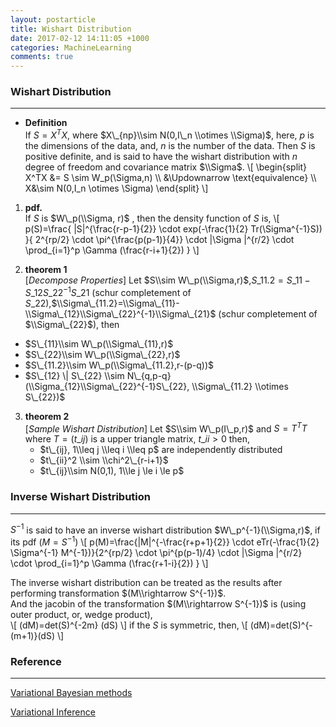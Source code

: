 ```yaml
---
layout: postarticle
title: Wishart Distribution
date: 2017-02-12 14:11:05 +1000
categories: MachineLearning
comments: true
---
```


### Wishart Distribution ###
----------------------------
+ **Definition**  
If $S=X^TX$, where $X\_{np}\\sim N(0,I\_n \\otimes \\Sigma)$, here, $p$ is the dimensions of the data, and, $n$ is the number of the data. Then $S$ is positive definite, and is said to have the wishart distribution with $n$ degree of  freedom and covariance matrix $\\Sigma$.
\\[
\\begin{split}
X^TX \&= S \\sim W\_p(\\Sigma,n) \\\\
\&\\Updownarrow \\text{equivalence} \\\\
X\&\\sim N(0,I\_n \\otimes \\Sigma)
\\end{split}
\\]

1.  **pdf.**   
If $S$ is $W\_p(\\Sigma, r)$  , then the density function of $S$ is,
\\[
p(S)=\\frac{ |S|^{\\frac{r-p-1}{2}} \\cdot exp(-\\frac{1}{2} Tr(\\Sigma^{-1}S))  }{ 2^{rp/2} \\cdot \\pi^{\\frac{p(p-1)}{4}} \\cdot |\\Sigma |^{r/2} \\cdot \\prod\_{i=1}^p \\Gamma (\\frac{r-i+1}{2}) }
\\]

2. **theorem 1**  
[*Decompose Properties*] Let $S\\sim W\_p(\\Sigma,r)$,$S\_{11.2}=S\_{11}-S\_{12}S\_{22}^{-1}S\_{21}$ (schur completement of $S\_{22}$),$\\Sigma\_{11.2}=\\Sigma\_{11}-\\Sigma\_{12}\\Sigma\_{22}^{-1}\\Sigma\_{21}$ (schur completement of $\\Sigma\_{22}$), then
  + $S\_{11}\\sim W\_p(\\Sigma\_{11},r)$
  + $S\_{22}\\sim W\_p(\\Sigma\_{22},r)$
  + $S\_{11.2}\\sim W\_p(\\Sigma\_{11.2},r-(p-q))$
  + $S\_{12} \| S\_{22} \\sim N\_{q,p-q}(\\Sigma_{12}\\Sigma\_{22}^{-1}S\_{22}, \\Sigma\_{11.2} \\otimes S\_{22})$

3. **theorem 2**  
[*Sample Wishart Distribution*] Let $S\\sim W\_p(I\_p,r)$ and $S=T^TT$ where $T=(t\_{ij})$ is a upper triangle matrix, $t\_{ii}>0$ then,  
    + $t\_{ij}, 1\\leq j \\leq i \\leq p$ are independently distributed
    + $t\_{ii}^2 \\sim \\chi^2\_{r-i+1}$  
    + $t\_{ij}\\sim N(0,1),  1\\le j \le i \le p$  


  

### Inverse Wishart Distribution ###
-----------------
$S^{-1}$ is said to have an inverse wishart distribution $W\_p^{-1}(\\Sigma,r)$, if its pdf ($M=S^{-1}$)
\\[
p(M)=\\frac{|M|^{-\\frac{r+p+1}{2}} \\cdot eTr(-\\frac{1}{2} \\Sigma^{-1} M^{-1})}{2^{rp/2} \\cdot \\pi^{p(p-1)/4} \\cdot |\\Sigma |^{r/2} \\cdot \\prod\_{i=1}^p \\Gamma (\\frac{r+1-i}{2}) }
\\]

The inverse wishart distribution can be treated as the results after performing  transformation $(M\\rightarrow S^{-1})$.  
And the jacobin of the transformation $(M\\rightarrow S^{-1})$ is (using outer product, or, wedge product),  
\\[
(dM)=det(S)^{-2m} (dS)
\\]
if the $S$ is symmetric, then,
\\[
(dM)=det(S)^{-(m+1)}(dS)
\\]




### Reference ###
-----------------
[Variational Bayesian methods](https://en.wikipedia.org/wiki/Variational_Bayesian_methods)

[Variational Inference](https://www.cs.princeton.edu/courses/archive/fall11/cos597C/lectures/variational-inference-i.pdf)
